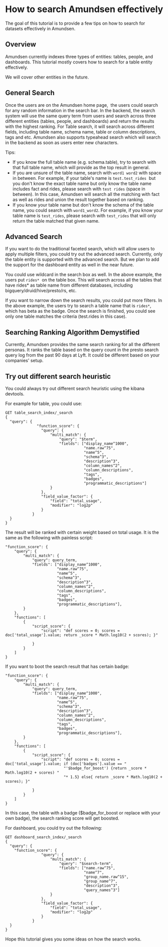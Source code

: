 # How to search Amundsen effectively

The goal of this tutorial is to provide a few tips on how to search for datasets effectively in Amundsen. 

## Overview

Amundsen currently indexes three types of entities: tables, people, and dashboards. This tutorial mostly covers how to search for a table entity effectively.

We will cover other entities in the future.

## General Search

Once the users are on the Amundsen home page,  the users could search for any random information in the search bar. In the backend, the search system will use the same query term from users and search across three different entities (tables, people, and dashboards) and return the results with the highest ranking. For Table search, it will search across different fields, including table name, schema name, table or column descriptions, tags and etc. Amundsen also supports typeahead search which will search in the backend as soon as users enter new characters. 


Tips:

- If you know the full table name (e.g. schema.table), try to search with that full table name, which will provide as the top result in general.
- If you are unsure of the table name, search with `word1 word2` with space in between. For example, if your table's name is `test.test_rides`  but you don't know the exact table name but only know the table name includes fact and rides, please search with `test rides` (space in between). In this case, Amundsen will search all the matching with fact  as well as rides and union the result together based on ranking.
- If you know your table name but don't know the schema of the table name, you could search with `word1_word2`. For example, if you know your table name is `test_rides`, please search with `test_rides` that will only return the table matched that given name.

## Advanced Search

If you want to do the traditional faceted search, which will allow users to apply multiple filters, you could try out the advanced search. Currently, only the table entity is supported with the advanced search. But we plan to add the support for the dashboard entity as well in the near future.

You could use wildcard in the search box as well. In the above example, the users put `rides*`  on the table box. This will search across all the tables that have rides* as table name from different databases, including bigquery/druid/hive/presto/rs, etc.

If you want to narrow down the search results, you could put more filters. In the above example, the users try to search a table name that is `rides*`, which has beta as the badge. Once the search is finished, you could see only one table matches the criteria (test.rides in this case). 

## Searching Ranking Algorithm Demystified

Currently, Amundsen provides the same search ranking for all the different personas. It ranks the table based on the query count in the presto search query log from the past 90 days at Lyft. It could be different based on your companies' setup.

## Try out different search heuristic

You could always try out different search heuristic using the kibana devtools.

For example for table, you could use:
```
GET table_search_index/_search
{
  "query": {
              "function_score": {
                "query": {
                    "multi_match": {
                        "query": "$term",
                        "fields": ["display_name^1000",
                                   "name.raw^75",
                                   "name^5",
                                   "schema^3",
                                   "description^3",
                                   "column_names^2",
                                   "column_descriptions",
                                   "tags",
                                   "badges",
                                   "programmatic_descriptions"]
                    }
                },
                "field_value_factor": {
                    "field": "total_usage",
                    "modifier": "log2p"
                }
            }
  }
}
```

The result will be ranked with certain weight based on total usage. It is the same as the following with painless script:
```
"function_score": {
    "query": {
        "multi_match": {
            "query": query_term,
            "fields": ["display_name^1000",
                       "name.raw^75",
                       "name^5",
                       "schema^3",
                       "description^3",
                       "column_names^2",
                       "column_descriptions",
                       "tags",
                       "badges",
                       "programmatic_descriptions"],
        }
    },
    "functions": [
        {
            "script_score": {
                "script": "def scores = 0; scores = doc['total_usage'].value; return _score * Math.log10(2 + scores); }"

            }
        }
    ]
}
```

If you want to boot the search result that has certain badge:
```
"function_score": {
    "query": {
        "multi_match": {
            "query": query_term,
            "fields": ["display_name^1000",
                       "name.raw^75",
                       "name^5",
                       "schema^3",
                       "description^3",
                       "column_names^2",
                       "column_descriptions",
                       "tags",
                       "badges",
                       "programmatic_descriptions"],
        }
    },
    "functions": [
        {
            "script_score": {
                "script": "def scores = 0; scores = doc['total_usage'].value; if (doc['badges'].value == "
                          "'$badge_for_boost') {return _score * Math.log10(2 + scores) "
                          "* 1.5} else{ return _score * Math.log10(2 + scores); }"

            }
        }
    ]
}
```

In this case, the table with a badge ($badge_for_boost or replace with your own badge), the search ranking score will get boosted.

For dashboard, you could try out the following:
```
GET dashboard_search_index/_search
{
  "query": {
    "function_score": {
                "query": {
                    "multi_match": {
                        "query": "$search-term",
                        "fields": ["name.raw^75",
                                   "name^7",
                                   "group_name.raw^15",
                                   "group_name^7",
                                   "description^3",
                                   "query_names^3"]
                    }
                },
                "field_value_factor": {
                    "field": "total_usage",
                    "modifier": "log2p"
                }
            }
  }
}
```

Hope this tutorial gives you some ideas on how the search works.
